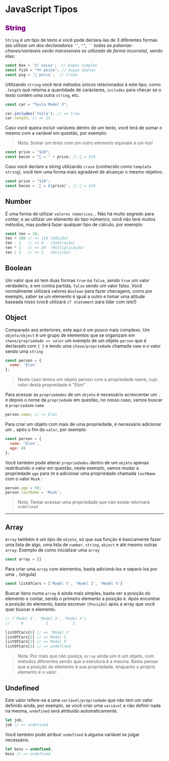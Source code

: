 # JavaScript Tipos
## <span style="font-weight: 900; color: purple;">String</span>
`String` é um tipo de texto e você pode declara-las de 3 diferentes formas *(ao utilizar um dos declaradores `''`, `""`, ` `` ` todas as palavras-chaves/variáveis serão inacessíveis se utilizado de forma incorreta)*, sendo elas:
```javascript
const box = '📦 caixa';  // Aspas simples
const fish = "🐟 peixe"; // Aspas duplas
const pig = `🐷 porco`;  // Crase
``` 
Utilizando `string` você terá métodos únicos relacionados à este tipo, como `.length` que retorna a quantidade de carácteres, `includes` para checar se o texto contém uma outra `string`, etc.
```javascript
const car = "Tesla Model X";

car.includes('Tesla'); // => true
car.length; // => 13
```
Caso você queira incluir variáveis dentro de um texto, você terá de somar o mesmo com a variável em questão, por exemplo:

> Nota: Somar um texto com um outro elemento equivale a uni-los!

```javascript
const price = "$10";
const bacon = "🥓 = " + price; // 🥓 = $10
```
Caso você declare a string utilizando `crase` (conhecido como `template string`), você tem uma forma mais agradável de alcançar o mesmo objetivo.
```javascript
const price = "$10";
const bacon = `🥓 = ${price}`; // 🥓 = $10
```

## <span class="sub-title">Number</span>
É uma forma de utilizar `valores númericos`... Não há muito segredo para contar, e ao utilizar um elemento do tipo númerico, você não terá muitos métodos, mas poderá fazer qualquer tipo de cálculo, por exemplo:
```javascript
const ten = 10;
ten + 100 // => 110 (Adição)
ten - 2   // => 8   (Subtração)
ten * 2   // => 20  (Multiplicação)
ten / 2   // => 5   (Divisão)
```
## <span class="sub-title">Boolean</span>
Um valor que só tem duas formas `true` ou `false`, sendo `true` um valor verdadeiro, e em contra partida, `false` sendo um valor falso. Você normalmente utilizará valores `Boolean` para fazer checagens, como por exemplo, saber se um elemento é igual a outro e tomar uma atitude baseada nisso (você utilizará `if statement` para lidar com isto!)

## <span class="sub-title">Object</span>
Comparado aos anteriores, este aqui é um pouco mais complexo. Um `objeto/object` é um grupo de elementos que se organizam em `chave/propriedade => valor` um exemplo de um objeto `person` que é declarado com `{ }` e tendo uma `chave/propriedade` chamada `name` e o valor sendo uma `string`
```javascript
const person = {
  name: 'Elon'
};
```
> Neste caso temos um objeto person com a propriedade name, cujo valor desta propreidade é "Elon"

Para acessar as `propriedades` de um `objeto` é necessário acrescentar um `.` e depois o nome da `propriedade` em questão, no nosso caso, vamos buscar a `propriedade` `name`
```javascript
person.name; // => Elon
```
Para criar um objeto com mais de uma propriedade, é necessário adicionar um `,` após o fim do `valor`, por exemplo:
```javascript
const person = {
  name: 'Elon',
  age: 49
};
```
Você também pode alterar `propriedades` dentro de um `objeto` apenas reatribuindo o valor em questão, neste exemplo, vamos mudar a propriedade `age` para `50` e adicionar uma propriedade chamada `lastName` com o valor `Musk` :
```javascript
person.age = 50;
person.lastName = 'Musk';
```
> Nota: Tentar acessar uma propriedade que não existe retornará `undefined`
****
## <span class="sub-title">Array</span>
`Array` também é um tipo de `objeto`, só que sua função é basicamente fazer uma lista de algo, uma lista de `number`, `string`, `object` e até mesmo outras `array`. Exemplo de como inicializar uma `array`
```javascript
const array = []
```
Para criar uma `array` com elementos, basta adicioná-los e separá-los por uma `,` (vírgula)
```javascript
const listOfCars = ['Model S', 'Model 3', 'Model X']
```
Buscar itens numa `array` é ainda mais simples, basta ver a posição do elemento e contar, sendo o primeiro elemento a posição `0`. Após encontrar a posição do elemento, basta escrever `[Posição]` após a array que você quer buscar o elemento.
```javascript
// ['Model S', 'Model 3', 'Model X']
//     0          1           2

listOfCars[0] // => 'Model S'
listOfCars[1] // => Model 3
listOfCars[2] // => Model X
listOfCars[3] // => undefined
```

> Nota: Por mais que não pareça, `Array` ainda sim é um objeto, com métodos diferentes sendo que a estrutura é a mesma. Basta pensar que a posição do elemento é sua propriedade, enquanto o próprio elemento é o valor.

## <span class="sub-title">Undefined</span>
Este valor refere-se a uma `variável/propriedade` que não tem um valor definido ainda, por exemplo, se você criar uma `variável` e não definir nada na mesma, `undefined` será atribuido automaticamente.
```javascript
let job;
job // => undefined
```
Você também pode atribuir `undefined` à alguma variável se julgar necessário.
```javascript
let boss = undefined;
boss // => undefined
```